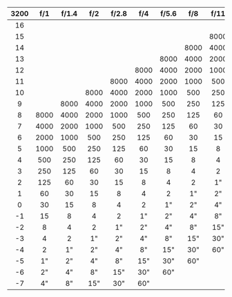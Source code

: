 **3200**|**f/1**|**f/1.4**|**f/2**|**f/2.8**|**f/4**|**f/5.6**|**f/8**|**f/11**|**f/16**|**f/22**|**f/32**|**f/45**|**f/64**
:-----:|:-----:|:-----:|:-----:|:-----:|:-----:|:-----:|:-----:|:-----:|:-----:|:-----:|:-----:|:-----:|:-----:
16| | | | | | | | |8000|4000|2000|1000|500
15| | | | | | | |8000|4000|2000|1000|500|250
14| | | | | | |8000|4000|2000|1000|500|250|125
13| | | | | |8000|4000|2000|1000|500|250|125|60
12| | | | |8000|4000|2000|1000|500|250|125|60|30
11| | | |8000|4000|2000|1000|500|250|125|60|30|15
10| | |8000|4000|2000|1000|500|250|125|60|30|15|8
9| |8000|4000|2000|1000|500|250|125|60|30|15|8|4
8|8000|4000|2000|1000|500|250|125|60|30|15|8|4|2
7|4000|2000|1000|500|250|125|60|30|15|8|4|2|1"
6|2000|1000|500|250|125|60|30|15|8|4|2|1"|2"
5|1000|500|250|125|60|30|15|8|4|2|1"|2"|4"
4|500|250|125|60|30|15|8|4|2|1"|2"|4"|8"
3|250|125|60|30|15|8|4|2|1"|2"|4"|8"|15"
2|125|60|30|15|8|4|2|1"|2"|4"|8"|15"|30"
1|60|30|15|8|4|2|1"|2"|4"|8"|15"|30"|60"
0|30|15|8|4|2|1"|2"|4"|8"|15"|30"|60"|
-1|15|8|4|2|1"|2"|4"|8"|15"|30"|60"| |
-2|8|4|2|1"|2"|4"|8"|15"|30"|60"| | |
-3|4|2|1"|2"|4"|8"|15"|30"|60"| | | |
-4|2|1"|2"|4"|8"|15"|30"|60"| | | | |
-5|1"|2"|4"|8"|15"|30"|60"| | | | | |
-6|2"|4"|8"|15"|30"|60"| | | | | | |
-7|4"|8"|15"|30"|60"| | | | | | | | 
